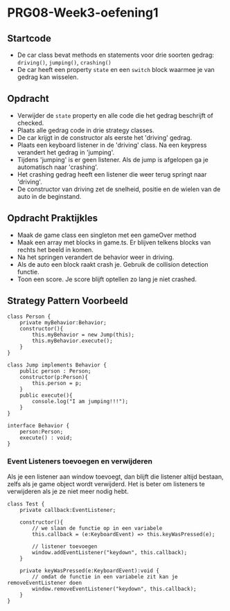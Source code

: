 # PRG08-Week3-oefening1

## Startcode

- De car class bevat methods en statements voor drie soorten gedrag: `driving()`, `jumping()`, `crashing()`
- De car heeft een property `state` en een `switch` block waarmee je van gedrag kan wisselen.

## Opdracht

- Verwijder de `state` property en alle code die het gedrag beschrijft of checked.
- Plaats alle gedrag code in drie strategy classes. 
- De car krijgt in de constructor als eerste het 'driving' gedrag.
- Plaats een keyboard listener in de 'driving' class. Na een keypress verandert het gedrag in 'jumping'.
- Tijdens 'jumping' is er geen listener. Als de jump is afgelopen ga je automatisch naar 'crashing'.
- Het crashing gedrag heeft een listener die weer terug springt naar 'driving'.
- De constructor van driving zet de snelheid, positie en de wielen van de auto in de beginstand.

## Opdracht Praktijkles

- Maak de game class een singleton met een gameOver method
- Maak een array met blocks in game.ts. Er blijven telkens blocks van rechts het beeld in komen.
- Na het springen verandert de behavior weer in driving.
- Als de auto een block raakt crash je. Gebruik de collision detection functie.
- Toon een score. Je score blijft optellen zo lang je niet crashed.

## Strategy Pattern Voorbeeld

```
class Person {
    private myBehavior:Behavior;
    constructor(){
        this.myBehavior = new Jump(this);
        this.myBehavior.execute();
    }
}

class Jump implements Behavior {
    public person : Person;
    constructor(p:Person){
        this.person = p;
    }
    public execute(){
        console.log("I am jumping!!!");
    }
}

interface Behavior {
    person:Person;
    execute() : void;
}
```

### Event Listeners toevoegen en verwijderen

Als je een listener aan window toevoegt, dan blijft die listener altijd bestaan, zelfs als je game object wordt verwijderd.
Het is beter om listeners te verwijderen als je ze niet meer nodig hebt.

```
class Test {
    private callback:EventListener;

    constructor(){
        // we slaan de functie op in een variabele
        this.callback = (e:KeyboardEvent) => this.keyWasPressed(e);

        // listener toevoegen
        window.addEventListener("keydown", this.callback);
    }

    private keyWasPressed(e:KeyboardEvent):void {
        // omdat de functie in een variabele zit kan je removeEventListener doen
        window.removeEventListener("keydown", this.callback);
    }
}
```

